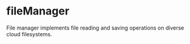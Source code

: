 # fileManager
File manager implements file reading and saving operations on diverse cloud filesystems.
